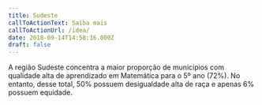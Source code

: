 ```yaml
---
title: Sudeste
callToActionText: Saiba mais
callToActionUrl: /idea/
date: 2018-09-14T14:58:16.000Z
draft: false
---
```

A região Sudeste concentra a maior proporção de municípios com qualidade alta de aprendizado em Matemática para o 5º ano (72%). No entanto, desse total, 50% possuem desigualdade alta de raça e apenas 6% possuem equidade.
